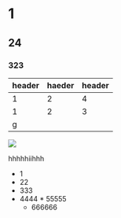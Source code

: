 # 1
## 24
### 323

| header | haeder | header |
|-----|-----|-----|
|1 | 2| 4|
| 1| 2|3 |
| g| | |

<img src="https://up.enterdesk.com/edpic_360_360/27/8f/93/278f938be4b460a57962d542eee989f6.jpg"/>

hhhhhiihhh

+ 1
 + 22
  + 333
   + 4444
    * 55555
     - 666666